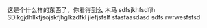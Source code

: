 这是个什么样的东西了，你看得到么
木马 
sdfsjkhfsdfjh
SDlkgjdhllkfjsojskfjhglkzdfkl
jiefjsfslf
sfasfaasdasd
sdfs
rwrwesfsfsd